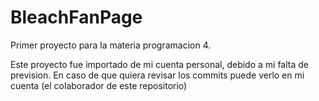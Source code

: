 # BleachFanPage
Primer proyecto para la materia programacion 4.

Este proyecto fue importado de mi cuenta personal, debido a mi falta de prevision.
En caso de que quiera revisar los commits puede verlo en mi cuenta (el colaborador de este repositorio)
